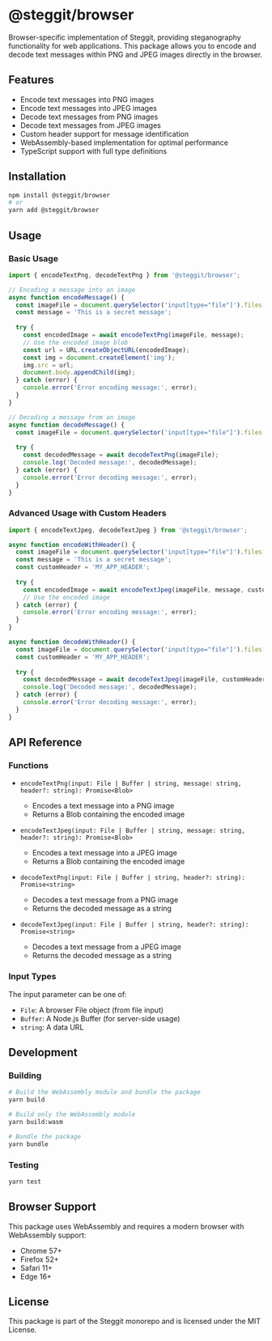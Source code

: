 # @steggit/browser

Browser-specific implementation of Steggit, providing steganography functionality for web applications. This package allows you to encode and decode text messages within PNG and JPEG images directly in the browser.

## Features

- Encode text messages into PNG images
- Encode text messages into JPEG images
- Decode text messages from PNG images
- Decode text messages from JPEG images
- Custom header support for message identification
- WebAssembly-based implementation for optimal performance
- TypeScript support with full type definitions

## Installation

```bash
npm install @steggit/browser
# or
yarn add @steggit/browser
```

## Usage

### Basic Usage

```typescript
import { encodeTextPng, decodeTextPng } from '@steggit/browser';

// Encoding a message into an image
async function encodeMessage() {
  const imageFile = document.querySelector('input[type="file"]').files[0];
  const message = 'This is a secret message';
  
  try {
    const encodedImage = await encodeTextPng(imageFile, message);
    // Use the encoded image blob
    const url = URL.createObjectURL(encodedImage);
    const img = document.createElement('img');
    img.src = url;
    document.body.appendChild(img);
  } catch (error) {
    console.error('Error encoding message:', error);
  }
}

// Decoding a message from an image
async function decodeMessage() {
  const imageFile = document.querySelector('input[type="file"]').files[0];
  
  try {
    const decodedMessage = await decodeTextPng(imageFile);
    console.log('Decoded message:', decodedMessage);
  } catch (error) {
    console.error('Error decoding message:', error);
  }
}
```

### Advanced Usage with Custom Headers

```typescript
import { encodeTextJpeg, decodeTextJpeg } from '@steggit/browser';

async function encodeWithHeader() {
  const imageFile = document.querySelector('input[type="file"]').files[0];
  const message = 'This is a secret message';
  const customHeader = 'MY_APP_HEADER';
  
  try {
    const encodedImage = await encodeTextJpeg(imageFile, message, customHeader);
    // Use the encoded image
  } catch (error) {
    console.error('Error encoding message:', error);
  }
}

async function decodeWithHeader() {
  const imageFile = document.querySelector('input[type="file"]').files[0];
  const customHeader = 'MY_APP_HEADER';
  
  try {
    const decodedMessage = await decodeTextJpeg(imageFile, customHeader);
    console.log('Decoded message:', decodedMessage);
  } catch (error) {
    console.error('Error decoding message:', error);
  }
}
```

## API Reference

### Functions

- `encodeTextPng(input: File | Buffer | string, message: string, header?: string): Promise<Blob>`
  - Encodes a text message into a PNG image
  - Returns a Blob containing the encoded image

- `encodeTextJpeg(input: File | Buffer | string, message: string, header?: string): Promise<Blob>`
  - Encodes a text message into a JPEG image
  - Returns a Blob containing the encoded image

- `decodeTextPng(input: File | Buffer | string, header?: string): Promise<string>`
  - Decodes a text message from a PNG image
  - Returns the decoded message as a string

- `decodeTextJpeg(input: File | Buffer | string, header?: string): Promise<string>`
  - Decodes a text message from a JPEG image
  - Returns the decoded message as a string

### Input Types

The input parameter can be one of:
- `File`: A browser File object (from file input)
- `Buffer`: A Node.js Buffer (for server-side usage)
- `string`: A data URL

## Development

### Building

```bash
# Build the WebAssembly module and bundle the package
yarn build

# Build only the WebAssembly module
yarn build:wasm

# Bundle the package
yarn bundle
```

### Testing

```bash
yarn test
```

## Browser Support

This package uses WebAssembly and requires a modern browser with WebAssembly support:
- Chrome 57+
- Firefox 52+
- Safari 11+
- Edge 16+

## License

This package is part of the Steggit monorepo and is licensed under the MIT License.
